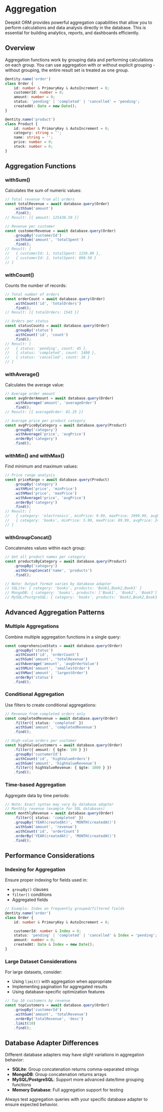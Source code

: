 # Aggregation

Deepkit ORM provides powerful aggregation capabilities that allow you to perform calculations and data analysis directly in the database. This is essential for building analytics, reports, and dashboards efficiently.

## Overview

Aggregation functions work by grouping data and performing calculations on each group. You can use aggregation with or without explicit grouping - without grouping, the entire result set is treated as one group.

```typescript
@entity.name('order')
class Order {
    id: number & PrimaryKey & AutoIncrement = 0;
    customerId: number = 0;
    amount: number = 0;
    status: 'pending' | 'completed' | 'cancelled' = 'pending';
    createdAt: Date = new Date();
}

@entity.name('product')
class Product {
    id: number & PrimaryKey & AutoIncrement = 0;
    category: string = '';
    name: string = '';
    price: number = 0;
    stock: number = 0;
}
```

## Aggregation Functions

### withSum()
Calculates the sum of numeric values:

```typescript
// Total revenue from all orders
const totalRevenue = await database.query(Order)
    .withSum('amount')
    .find();
// Result: [{ amount: 125430.50 }]

// Revenue per customer
const customerRevenue = await database.query(Order)
    .groupBy('customerId')
    .withSum('amount', 'totalSpent')
    .find();
// Result: [
//   { customerId: 1, totalSpent: 1250.00 },
//   { customerId: 2, totalSpent: 890.50 }
// ]
```

### withCount()
Counts the number of records:

```typescript
// Total number of orders
const orderCount = await database.query(Order)
    .withCount('id', 'totalOrders')
    .find();
// Result: [{ totalOrders: 1543 }]

// Orders per status
const statusCounts = await database.query(Order)
    .groupBy('status')
    .withCount('id', 'count')
    .find();
// Result: [
//   { status: 'pending', count: 45 },
//   { status: 'completed', count: 1480 },
//   { status: 'cancelled', count: 18 }
// ]
```

### withAverage()
Calculates the average value:

```typescript
// Average order amount
const avgOrderAmount = await database.query(Order)
    .withAverage('amount', 'averageOrder')
    .find();
// Result: [{ averageOrder: 81.25 }]

// Average price per product category
const avgPriceByCategory = await database.query(Product)
    .groupBy('category')
    .withAverage('price', 'avgPrice')
    .orderBy('category')
    .find();
```

### withMin() and withMax()
Find minimum and maximum values:

```typescript
// Price range analysis
const priceRange = await database.query(Product)
    .groupBy('category')
    .withMin('price', 'minPrice')
    .withMax('price', 'maxPrice')
    .withAverage('price', 'avgPrice')
    .orderBy('category')
    .find();
// Result: [
//   { category: 'electronics', minPrice: 9.99, maxPrice: 1999.99, avgPrice: 245.50 },
//   { category: 'books', minPrice: 5.99, maxPrice: 89.99, avgPrice: 24.50 }
// ]
```

### withGroupConcat()
Concatenates values within each group:

```typescript
// Get all product names per category
const productsByCategory = await database.query(Product)
    .groupBy('category')
    .withGroupConcat('name', 'products')
    .find();

// Note: Output format varies by database adapter
// SQLite: { category: 'books', products: 'Book1,Book2,Book3' }
// MongoDB: { category: 'books', products: ['Book1', 'Book2', 'Book3'] }
// MySQL/PostgreSQL: { category: 'books', products: 'Book1,Book2,Book3' }
```

## Advanced Aggregation Patterns

### Multiple Aggregations
Combine multiple aggregation functions in a single query:

```typescript
const comprehensiveStats = await database.query(Order)
    .groupBy('status')
    .withCount('id', 'orderCount')
    .withSum('amount', 'totalRevenue')
    .withAverage('amount', 'avgOrderValue')
    .withMin('amount', 'smallestOrder')
    .withMax('amount', 'largestOrder')
    .orderBy('status')
    .find();
```

### Conditional Aggregation
Use filters to create conditional aggregations:

```typescript
// Revenue from completed orders only
const completedRevenue = await database.query(Order)
    .filter({ status: 'completed' })
    .withSum('amount', 'completedRevenue')
    .find();

// High-value orders per customer
const highValueCustomers = await database.query(Order)
    .filter({ amount: { $gte: 100 } })
    .groupBy('customerId')
    .withCount('id', 'highValueOrders')
    .withSum('amount', 'highValueRevenue')
    .filter({ highValueRevenue: { $gte: 1000 } })
    .find();
```

### Time-based Aggregation
Aggregate data by time periods:

```typescript
// Note: Exact syntax may vary by database adapter
// Monthly revenue (example for SQL databases)
const monthlyRevenue = await database.query(Order)
    .filter({ status: 'completed' })
    .groupBy('YEAR(createdAt)', 'MONTH(createdAt)')
    .withSum('amount', 'revenue')
    .withCount('id', 'orderCount')
    .orderBy('YEAR(createdAt)', 'MONTH(createdAt)')
    .find();
```

## Performance Considerations

### Indexing for Aggregation
Ensure proper indexing for fields used in:
- `groupBy()` clauses
- `filter()` conditions
- Aggregated fields

```typescript
// Example: Index on frequently grouped/filtered fields
@entity.name('order')
class Order {
    id: number & PrimaryKey & AutoIncrement = 0;

    customerId: number & Index = 0;
    status: 'pending' | 'completed' | 'cancelled' & Index = 'pending';
    amount: number = 0;
    createdAt: Date & Index = new Date();
}
```

### Large Dataset Considerations
For large datasets, consider:
- Using `limit()` with aggregation when appropriate
- Implementing pagination for aggregated results
- Using database-specific optimization features

```typescript
// Top 10 customers by revenue
const topCustomers = await database.query(Order)
    .groupBy('customerId')
    .withSum('amount', 'totalRevenue')
    .orderBy('totalRevenue', 'desc')
    .limit(10)
    .find();
```

## Database Adapter Differences

Different database adapters may have slight variations in aggregation behavior:

- **SQLite**: Group concatenation returns comma-separated strings
- **MongoDB**: Group concatenation returns arrays
- **MySQL/PostgreSQL**: Support more advanced date/time grouping functions
- **Memory Database**: Full aggregation support for testing

Always test aggregation queries with your specific database adapter to ensure expected behavior.
